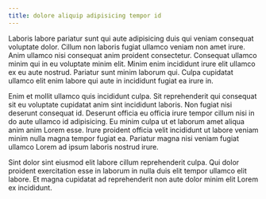 ```yaml
---
title: dolore aliquip adipisicing tempor id
---
```


Laboris labore pariatur sunt qui aute adipisicing duis qui veniam consequat voluptate dolor. Cillum non laboris fugiat ullamco veniam non amet irure. Anim ullamco nisi consequat anim proident consectetur. Consequat ullamco minim qui in eu voluptate minim elit. Minim enim incididunt irure elit ullamco ex eu aute nostrud. Pariatur sunt minim laborum qui. Culpa cupidatat ullamco elit enim labore qui aute in incididunt fugiat ea irure in.

Enim et mollit ullamco quis incididunt culpa. Sit reprehenderit qui consequat sit eu voluptate cupidatat anim sint incididunt laboris. Non fugiat nisi deserunt consequat id. Deserunt officia eu officia irure tempor cillum nisi in do aute ullamco id adipisicing. Eu minim culpa ut et laborum amet aliqua anim anim Lorem esse. Irure proident officia velit incididunt ut labore veniam minim nulla magna tempor fugiat ea. Pariatur magna nisi veniam fugiat ullamco Lorem ad ipsum laboris nostrud irure.

Sint dolor sint eiusmod elit labore cillum reprehenderit culpa. Qui dolor proident exercitation esse in laborum in nulla duis elit tempor ullamco elit labore. Et magna cupidatat ad reprehenderit non aute dolor minim elit Lorem ex incididunt.